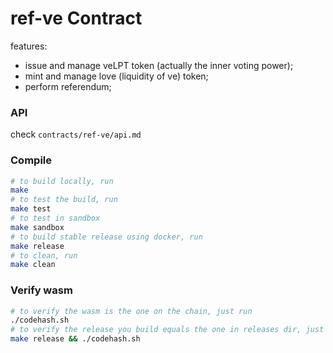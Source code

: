 # ref-ve Contract
features:  
- issue and manage veLPT token (actually the inner voting power);
- mint and manage love (liquidity of ve) token;
- perform referendum;

### API
check `contracts/ref-ve/api.md`
### Compile
```bash
# to build locally, run
make
# to test the build, run
make test
# to test in sandbox
make sandbox
# to build stable release using docker, run
make release
# to clean, run
make clean
```
### Verify wasm
```bash
# to verify the wasm is the one on the chain, just run
./codehash.sh
# to verify the release you build equals the one in releases dir, just run
make release && ./codehash.sh
```